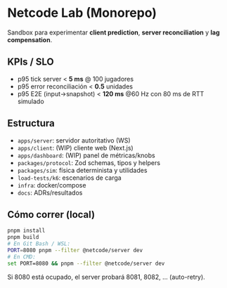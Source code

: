 # Netcode Lab (Monorepo)

Sandbox para experimentar **client prediction**, **server reconciliation** y **lag compensation**.

## KPIs / SLO

- p95 tick server < **5 ms** @ 100 jugadores
- p95 error reconciliación < **0.5** unidades
- p95 E2E (input→snapshot) < **120 ms** @60 Hz con 80 ms de RTT simulado

## Estructura

- `apps/server`: servidor autoritativo (WS)
- `apps/client`: (WIP) cliente web (Next.js)
- `apps/dashboard`: (WIP) panel de métricas/knobs
- `packages/protocol`: Zod schemas, tipos y helpers
- `packages/sim`: física determinista y utilidades
- `load-tests/k6`: escenarios de carga
- `infra`: docker/compose
- `docs`: ADRs/resultados

## Cómo correr (local)

```bash
pnpm install
pnpm build
# En Git Bash / WSL:
PORT=8080 pnpm --filter @netcode/server dev
# En CMD:
set PORT=8080 && pnpm --filter @netcode/server dev
```

Si 8080 está ocupado, el server probará 8081, 8082, ... (auto-retry).
